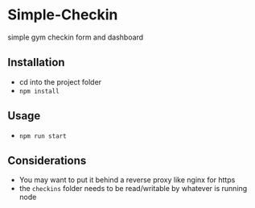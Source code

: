 # Simple-Checkin
simple gym checkin form and dashboard

## Installation

* cd into the project folder
* `npm install`

## Usage

* `npm run start`

## Considerations

* You may want to put it behind a reverse proxy like nginx for https
* the `checkins` folder needs to be read/writable by whatever is running node

